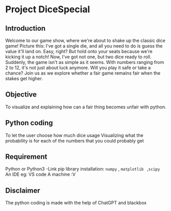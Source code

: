 # Project DiceSpecial

## Introduction
Welcome to our game show, where we're about to shake up the classic dice game! Picture this: I've got a single die, and all you need to do is guess the value it'll land on. Easy, right? But hold onto your seats because we're kicking it up a notch! Now, I've got not one, but two dice ready to roll. Suddenly, the game isn't as simple as it seems. With numbers ranging from 2 to 12, it's not just about luck anymore. Will you play it safe or take a chance? Join us as we explore whether a fair game remains fair when the stakes get higher.

## Objective
To visualize and explaining how can a fair thing becomes unfair with python.

## Python coding 
To let the user choose how much dice usage
Visualizing what the probability is for each of the numbers that you could probably get

## Requirement
Python or Python3 -Link
    pip library installation: `numpy` , `matplotlib ` ,`scipy`
An IDE eg: VS code
A machine :V

## Disclaimer
The python coding is made with the help of ChatGPT and blackbox
